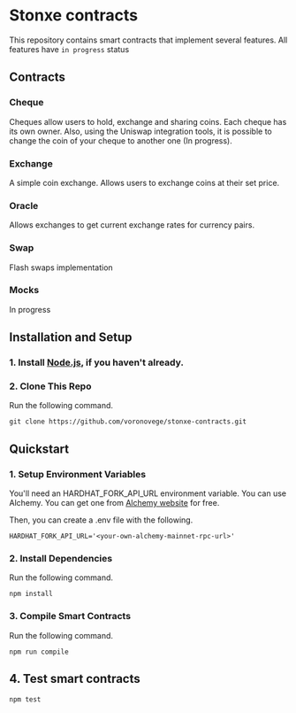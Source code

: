 # Stonxe contracts 

This repository contains smart contracts that implement several features. All features have `in progress` status

## Contracts

### Cheque 
Cheques allow users to hold, exchange and sharing coins. Each cheque has its own owner. Also, using the Uniswap integration tools, it is possible to change the coin of your cheque to another one (In progress). 

### Exchange
A simple coin exchange. Allows users to exchange coins at their set price.

### Oracle
Allows exchanges to get current exchange rates for currency pairs.

### Swap 
Flash swaps implementation

### Mocks 
In progress

## Installation and Setup

### 1. Install [Node.js](https://nodejs.org/en/), if you haven't already.

### 2. Clone This Repo
Run the following command.
```console
git clone https://github.com/voronovege/stonxe-contracts.git
```

## Quickstart
### 1. Setup Environment Variables
You'll need an HARDHAT_FORK_API_URL environment variable. You can use Alchemy. You can get one from [Alchemy website](https://alchemy.com) for free.

Then, you can create a .env file with the following.

```
HARDHAT_FORK_API_URL='<your-own-alchemy-mainnet-rpc-url>'
```

### 2. Install Dependencies
Run the following command.
```console
npm install
```

### 3. Compile Smart Contracts
Run the following command.
```console
npm run compile
```

## 4. Test smart contracts
```console
npm test
```

